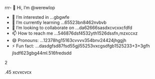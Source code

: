 rrr- 👋 Hi, I’m @werewlop
- 👀 I’m interested in ...gbgwfe
- 🌱 I’m currently learning ...65523bn8462nvbvb
- 💞️ I’m looking to collaborate on ...da62666sasdxcvcxxcfdfd
- 📫 How to reach me ...546876dsf4532yth1526dssfn,mzxccxz
- 😄 Pronouns: ...12378hg15163cvvvv354bnv24424jhggjh
- ⚡ Fun fact: ...dasdgfsd87fsd55gjl55253vxcgsdfgb1525233+3+3gfh
jlsdf623gbg44ml.516fredsdd
<!---4885gnf5
werewlop/werewlop is a ✨ special ✨ repository because its `README.md` (thadsdis file) appears on your GitHub profile.sf
You can click the Preview link to take a look at your ch456nges.cxvhnhn
--->2
.45
xcvxcvcx
